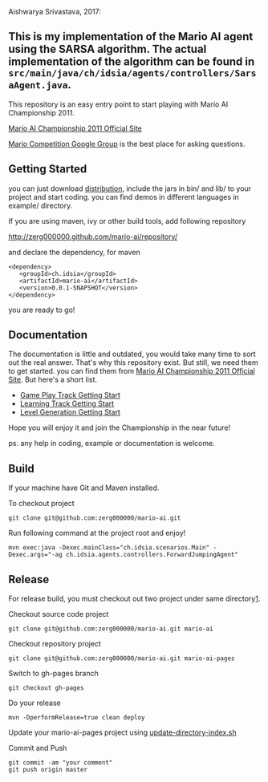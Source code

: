 Aishwarya Srivastava, 2017:

This is my implementation of the Mario AI agent using the SARSA algorithm. The actual implementation of the algorithm can be found in ```src/main/java/ch/idsia/agents/controllers/SarsaAgent.java```.
---------------
This repository is an easy entry point to start playing with Mario AI Championship 2011.

[Mario AI Championship 2011 Official Site](http://www.marioai.org/home)

[Mario Competition Google Group](http://groups.google.com/group/mariocompetition) is the best place for asking questions.


Getting Started
---------------

you can just download [distribution](https://github.com/downloads/zerg000000/mario-ai/mario-ai-0.0.1-SNAPSHOT-distribution.zip), include the jars in bin/ and lib/ to your project and start coding.
you can find demos in different languages in example/ directory.

If you are using maven, ivy or other build tools, add following repository

<http://zerg000000.github.com/mario-ai/repository/>

and declare the dependency, for maven
```
<dependency>
   <groupId>ch.idsia</groupId>
   <artifactId>mario-ai</artifactId>
   <version>0.0.1-SNAPSHOT</version>
</dependency>
```

you are ready to go!

Documentation
-------------

The documentation is little and outdated, you would take many time to sort out the real answer.
That's why this repository exist. But still, we need them to get started.
you can find them from [Mario AI Championship 2011 Official Site](http://www.marioai.org/home).
But here's a short list.

* [Game Play Track Getting Start](http://www.marioai.org/gameplay-track/getting-started)
* [Learning Track Getting Start](http://www.marioai.org/LearningTrack/getting-started)
* [Level Generation Getting Start](http://www.marioai.org/LevelGeneration/getting-started)

Hope you will enjoy it and join the Championship in the near future!

ps. any help in coding, example or documentation is welcome.

Build
-----

If your machine have Git and Maven installed.

To checkout project

    git clone git@github.com:zerg000000/mario-ai.git

Run following command at the project root and enjoy!

    mvn exec:java -Dexec.mainClass="ch.idsia.scenarios.Main" -Dexec.args="-ag ch.idsia.agents.controllers.ForwardJumpingAgent"

Release
-------

For release build, you must checkout out two project under same directory[1].

Checkout source code project

    git clone git@github.com:zerg000000/mario-ai.git mario-ai

Checkout repository project

    git clone git@github.com:zerg000000/mario-ai.git mario-ai-pages

Switch to gh-pages branch

    git checkout gh-pages

Do your release

    mvn -DperformRelease=true clean deploy

Update your mario-ai-pages project using [update-directory-index.sh](http://github.com/chkal/jsf-maven-util/blob/gh-pages/update-directory-index.sh)

Commit and Push

    git commit -am "your comment"
    git push origin master

[1]: http://chkal.blogspot.com/2010/09/maven-repositories-on-github.html
